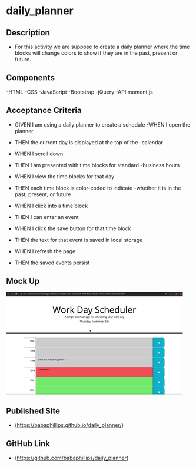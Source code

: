 # daily_planner

## Description 

- For this activity we are suppose to create a daily planner where the time blocks will change colors to show if they are in the past, present or future.



## Components 

-HTML
-CSS
-JavaScript
-Bootstrap
-jQuery
-API moment.js


## Acceptance Criteria

- GIVEN I am using a daily planner to create a schedule
-WHEN I open the planner


- THEN the current day is displayed at the top of the -calendar


- WHEN I scroll down


- THEN I am presented with time blocks for standard -business hours


- WHEN I view the time blocks for that day


- THEN each time block is color-coded to indicate -whether it is in the past, present, or future


- WHEN I click into a time block


- THEN I can enter an event


- WHEN I click the save button for that time block


- THEN the text for that event is saved in local storage


- WHEN I refresh the page


- THEN the saved events persist



## Mock Up
![gif](./assets/images/05-third-party-apis-homework-demo.gif)

## Published Site

- (https://babaphillips.github.io/daily_planner/)

## GitHub Link

- (https://github.com/babaphillips/daily_planner)